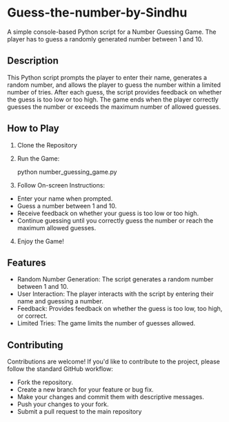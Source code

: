 # Guess-the-number-by-Sindhu

A simple console-based Python script for a Number Guessing Game. The player has to guess a randomly generated number between 1 and 10.

## Description

This Python script prompts the player to enter their name, generates a random number, and allows the player to guess the number within a limited number of tries. After each guess, the script provides feedback on whether the guess is too low or too high. The game ends when the player correctly guesses the number or exceeds the maximum number of allowed guesses.

## How to Play

1. Clone the Repository
   
2. Run the Game:

   python number_guessing_game.py
   
4. Follow On-screen Instructions:

* Enter your name when prompted.
* Guess a number between 1 and 10.
* Receive feedback on whether your guess is too low or too high.
* Continue guessing until you correctly guess the number or reach the maximum allowed guesses.
  
4. Enjoy the Game!

## Features
* Random Number Generation: The script generates a random number between 1 and 10.
* User Interaction: The player interacts with the script by entering their name and guessing a number.
* Feedback: Provides feedback on whether the guess is too low, too high, or correct.
* Limited Tries: The game limits the number of guesses allowed.

## Contributing
Contributions are welcome! If you'd like to contribute to the project, please follow the standard GitHub workflow:

- Fork the repository.
- Create a new branch for your feature or bug fix.
- Make your changes and commit them with descriptive messages.
- Push your changes to your fork.
- Submit a pull request to the main repository

